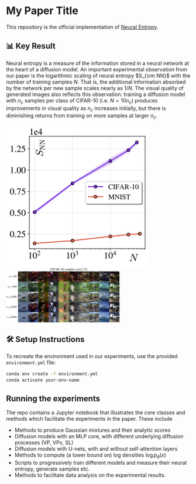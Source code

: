 # My Paper Title

This repository is the official implementation of [Neural Entropy](https://arxiv.org/abs/2409.03817v2). 

## 📊 Key Result

Neural entropy is a measure of the information stored in a neural network at the heart of a diffusion model. An important experimental observation from our paper is the logarithmic scaling of neural entropy $S_{\rm NN}$ with the number of training samples $N$. That is, the additional information absorbed by the network per new sample scales nearly as $1/N$.
The visual quality of generated images also reflects this observation: training a diffusion model with $n_c$ samples per class of CIFAR-10 (i.e. $N=10 n_c$) produces improvements in visual quality as $n_c$ increases initially, but there is diminishing returns from training on more samples at larger $n_c$.

<!-- ![Neural Entropy vs. N](figures/CIFAR10_grid_seed23.png) -->
<p float="left">
  <img src="figures/entropy_vs_N.png"/>
  <img src="figures/CIFAR10_grid_seed23.png" width="61.5%"/>
</p>

## 🛠️ Setup Instructions

To recreate the environment used in our experiments, use the provided `environment.yml` file:

```bash
conda env create -f environment.yml
conda activate your-env-name
```

## Running the experiments

The repo contains a Jupyter notebook that illustrates the core classes and methods which facilitate the experiments in the paper. These include

- Methods to produce Gaussian mixtures and their analytic scores
- Diffusion models with an MLP core, with different underlying diffusion processes (VP, VPx, SL)
- Diffusion models with U-nets, with and without self-attention layers
- Methods to compute (a lower bound on) log densities $\log p_{\theta}(x)$
- Scripts to progressively train different models and measure their neural entropy, generate samples etc.
- Methods to facilitate data analysis on the experimental results.